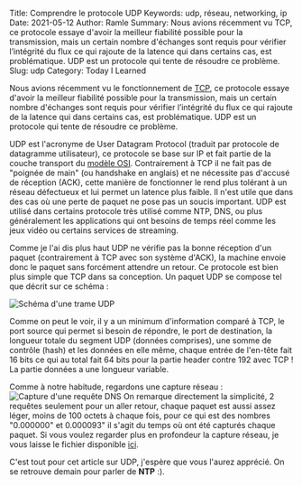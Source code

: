 Title: Comprendre le protocole UDP
Keywords: udp, réseau, networking, ip
Date: 2021-05-12
Author: Ramle
Summary: Nous avions récemment vu TCP, ce protocole essaye d'avoir la meilleur fiabilité possible pour la transmission, mais un certain nombre d'échanges sont requis pour vérifier l’intégrité du flux ce qui rajoute de la latence qui dans certains cas, est problématique. UDP est un protocole qui tente de résoudre ce problème.
Slug: udp
Category: Today I Learned

Nous avions récemment vu le fonctionnement de [TCP](https://blog.eban.bzh/today-i-learned/tcp.html), ce protocole essaye d'avoir la meilleur fiabilité possible pour la transmission, mais un certain nombre d'échanges sont requis pour vérifier l’intégrité du flux ce qui rajoute de la latence qui dans certains cas, est problématique. UDP est un protocole qui tente de résoudre ce problème.

UDP est l'acronyme de User Datagram Protocol (traduit par protocole de datagramme utilisateur), ce protocole se base sur IP et fait partie de la couche transport du [modèle OSI](https://fr.wikipedia.org/wiki/Mod%C3%A8le_OSI). Contrairement à TCP il ne fait pas de "poignée de main" (ou handshake en anglais) et ne nécessite pas d'accusé de réception (ACK), cette manière de fonctionner le rend plus tolérant à un réseau défectueux et lui permet un latence plus faible. Il n'est utile que dans des cas où une perte de paquet ne pose pas un soucis important. UDP est utilisé dans certains protocole très utilisé comme NTP, DNS, ou plus généralement les applications qui ont besoins de temps réel comme les jeux vidéo ou certains services de streaming.

Comme je l'ai dis plus haut UDP ne vérifie pas la bonne réception d'un paquet (contrairement à TCP avec son système d'ACK), la machine envoie donc le paquet sans forcément attendre un retour. Ce protocole est bien plus simple que TCP dans sa conception. Un paquet UDP se compose tel que décrit sur ce schéma :

![Schéma d'une trame UDP](/static/img/udp/schema_trame.png)

Comme on peut le voir, il y a un minimum d'information comparé à TCP, le port source qui permet si besoin de répondre, le port de destination, la longueur totale du segment UDP (données comprises), une somme de contrôle (hash) et les données en elle même, chaque entrée de l'en-tête fait 16 bits ce qui au total fait 64 bits pour la partie header contre 192 avec TCP ! La partie données a une longueur variable.

Comme à notre habitude, regardons une capture réseau :
![Capture d'une requête DNS](/static/img/dns_capture.png)
On remarque directement la simplicité, 2 requêtes seulement pour un aller retour, chaque paquet est aussi assez léger, moins de 100 octets à chaque fois, pour ce qui est des nombres "0.000000" et 0.000093" il s'agit du temps où ont été capturés chaque paquet. Si vous voulez regarder plus en profondeur la capture réseau, je vous laisse le fichier disponible [ici](/static/misc/dns.pcap).

C'est tout pour cet article sur UDP, j'espère que vous l'aurez apprécié. On se retrouve demain pour parler de **NTP** :).
